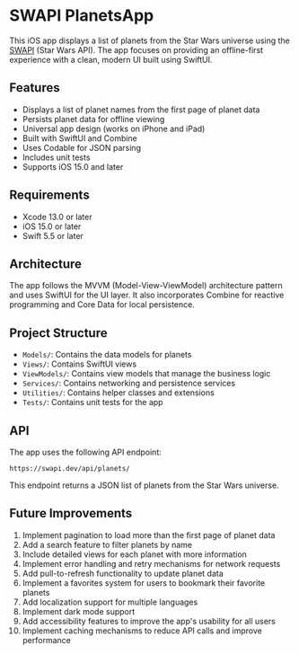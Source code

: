 # SWAPI PlanetsApp

This iOS app displays a list of planets from the Star Wars universe using the [SWAPI](https://swapi.dev/) (Star Wars API). The app focuses on providing an offline-first experience with a clean, modern UI built using SwiftUI.

## Features

- Displays a list of planet names from the first page of planet data
- Persists planet data for offline viewing
- Universal app design (works on iPhone and iPad)
- Built with SwiftUI and Combine
- Uses Codable for JSON parsing
- Includes unit tests
- Supports iOS 15.0 and later

## Requirements

- Xcode 13.0 or later
- iOS 15.0 or later
- Swift 5.5 or later


## Architecture

The app follows the MVVM (Model-View-ViewModel) architecture pattern and uses SwiftUI for the UI layer. It also incorporates Combine for reactive programming and Core Data for local persistence.

## Project Structure

- `Models/`: Contains the data models for planets
- `Views/`: Contains SwiftUI views
- `ViewModels/`: Contains view models that manage the business logic
- `Services/`: Contains networking and persistence services
- `Utilities/`: Contains helper classes and extensions
- `Tests/`: Contains unit tests for the app

## API

The app uses the following API endpoint:

```
https://swapi.dev/api/planets/
```

This endpoint returns a JSON list of planets from the Star Wars universe.

## Future Improvements

1. Implement pagination to load more than the first page of planet data
2. Add a search feature to filter planets by name
3. Include detailed views for each planet with more information
4. Implement error handling and retry mechanisms for network requests
5. Add pull-to-refresh functionality to update planet data
6. Implement a favorites system for users to bookmark their favorite planets
7. Add localization support for multiple languages
8. Implement dark mode support
9. Add accessibility features to improve the app's usability for all users
10. Implement caching mechanisms to reduce API calls and improve performance
